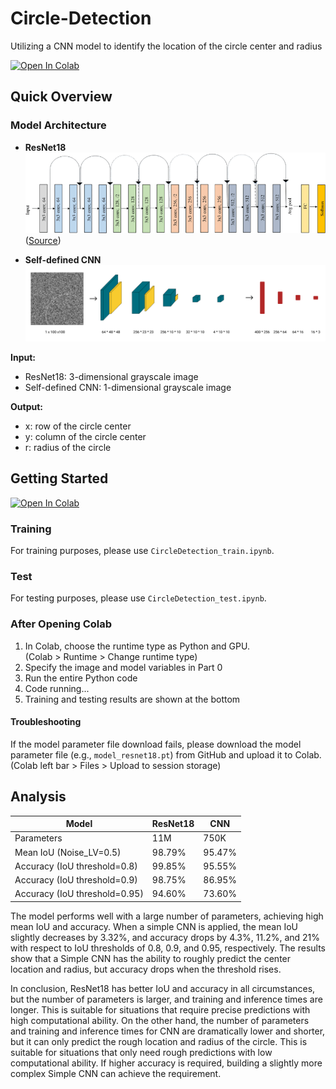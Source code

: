# Circle-Detection

Utilizing a CNN model to identify the location of the circle center and radius

[![Open In Colab](https://colab.research.google.com/assets/colab-badge.svg)](https://colab.research.google.com/github/Dawson-ma/Circle-Detection/)

## Quick Overview

### Model Architecture

- **ResNet18**  
  ![ResNet18 Architecture](./Images/ResNet18_Architecture.png)  
  ([Source](https://doi.org/10.1007/s10916-019-1475-2))

- **Self-defined CNN**  
  ![CNN Architecture](./Images/CNN_Architecture.png)

**Input:**
- ResNet18: 3-dimensional grayscale image
- Self-defined CNN: 1-dimensional grayscale image

**Output:**
- x: row of the circle center
- y: column of the circle center
- r: radius of the circle

## Getting Started

[![Open In Colab](https://colab.research.google.com/assets/colab-badge.svg)](https://colab.research.google.com/github/Dawson-ma/Circle-Detection/)

### Training

For training purposes, please use `CircleDetection_train.ipynb`.

### Test

For testing purposes, please use `CircleDetection_test.ipynb`.

### After Opening Colab

1. In Colab, choose the runtime type as Python and GPU.  
   (Colab > Runtime > Change runtime type)
2. Specify the image and model variables in Part 0
3. Run the entire Python code
4. Code running...
5. Training and testing results are shown at the bottom

#### Troubleshooting

If the model parameter file download fails, please download the model parameter file (e.g., `model_resnet18.pt`) from GitHub and upload it to Colab.  
(Colab left bar > Files > Upload to session storage)

## Analysis

| Model                         | ResNet18 | CNN    |
| ----------------------------- | -------- | ------ |
| Parameters                    | 11M      | 750K   |
| Mean IoU (Noise_LV=0.5)       | 98.79%   | 95.47% |
| Accuracy (IoU threshold=0.8)  | 99.85%   | 95.55% |
| Accuracy (IoU threshold=0.9)  | 98.75%   | 86.95% |
| Accuracy (IoU threshold=0.95) | 94.60%   | 73.60% |

The model performs well with a large number of parameters, achieving high mean IoU and accuracy. When a simple CNN is applied, the mean IoU slightly decreases by 3.32%, and accuracy drops by 4.3%, 11.2%, and 21% with respect to IoU thresholds of 0.8, 0.9, and 0.95, respectively. The results show that a Simple CNN has the ability to roughly predict the center location and radius, but accuracy drops when the threshold rises.

In conclusion, ResNet18 has better IoU and accuracy in all circumstances, but the number of parameters is larger, and training and inference times are longer. This is suitable for situations that require precise predictions with high computational ability. On the other hand, the number of parameters and training and inference times for CNN are dramatically lower and shorter, but it can only predict the rough location and radius of the circle. This is suitable for situations that only need rough predictions with low computational ability. If higher accuracy is required, building a slightly more complex Simple CNN can achieve the requirement.
